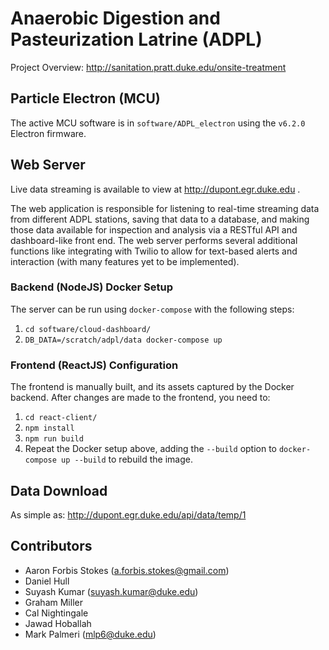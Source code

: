 # Anaerobic Digestion and Pasteurization Latrine (ADPL) 

Project Overview: http://sanitation.pratt.duke.edu/onsite-treatment

## Particle Electron (MCU)
The active MCU software is in `software/ADPL_electron` using the `v6.2.0` Electron firmware.

## Web Server
Live data streaming is available to view at http://dupont.egr.duke.edu .

The web application is responsible for listening to real-time streaming data from different ADPL stations, saving that data to a database, and making those data available for inspection and analysis via a RESTful API and dashboard-like front end. The web server performs several additional functions like integrating with Twilio to allow for text-based alerts and interaction (with many features yet to be implemented). 

### Backend (NodeJS) Docker Setup
The server can be run using `docker-compose` with the following steps: 
1. `cd software/cloud-dashboard/`
2. `DB_DATA=/scratch/adpl/data docker-compose up`

### Frontend (ReactJS) Configuration
The frontend is manually built, and its assets captured by the Docker backend.  After changes are made to the frontend, you need to:
1. `cd react-client/`
2. `npm install`
3. `npm run build`
4. Repeat the Docker setup above, adding the `--build` option to `docker-compose up --build` to rebuild the image.

## Data Download
As simple as: http://dupont.egr.duke.edu/api/data/temp/1

## Contributors
- Aaron Forbis Stokes (a.forbis.stokes@gmail.com)
- Daniel Hull
- Suyash Kumar (suyash.kumar@duke.edu)
- Graham Miller
- Cal Nightingale
- Jawad Hoballah
- Mark Palmeri (mlp6@duke.edu)
